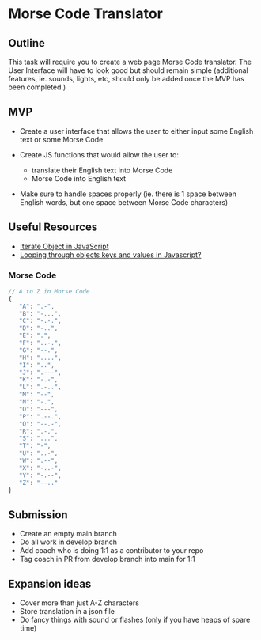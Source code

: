 # Morse Code Translator

## Outline

This task will require you to create a web page Morse Code translator.
The User Interface will have to look good but should remain simple (additional features, ie. sounds, lights, etc, should only be added once the MVP has been completed.)

## MVP

- Create a user interface that allows the user to either input some English text or some Morse Code
- Create JS functions that would allow the user to:

  - translate their English text into Morse Code
  - Morse Code into English text

- Make sure to handle spaces properly (ie. there is 1 space between English words, but one space between Morse Code characters)

## Useful Resources

- [Iterate Object in JavaScript](https://www.javascripttutorial.net/object/iterate-object-in-javascript/)
- [Looping through objects keys and values in Javascript?](https://flexiple.com/loop-through-object-javascript/)

### Morse Code

```js
// A to Z in Morse Code
{
   "A": ".-",
   "B": "-...",
   "C": "-.-.",
   "D": "-..",
   "E": ".",
   "F": "..-.",
   "G": "--.",
   "H": "....",
   "I": "..",
   "J": ".---",
   "K": "-.-",
   "L": ".-..",
   "M": "--",
   "N": "-.",
   "O": "---",
   "P": ".--.",
   "Q": "--.-",
   "R": ".-.",
   "S": "...",
   "T": "-",
   "U": "..-",
   "W": ".--",
   "X": "-..-",
   "Y": "-.--",
   "Z": "--.."
}

```

## Submission

- Create an empty main branch
- Do all work in develop branch
- Add coach who is doing 1:1 as a contributor to your repo
- Tag coach in PR from develop branch into main for 1:1

## Expansion ideas

- Cover more than just A-Z characters
- Store translation in a json file
- Do fancy things with sound or flashes (only if you have heaps of spare time)
